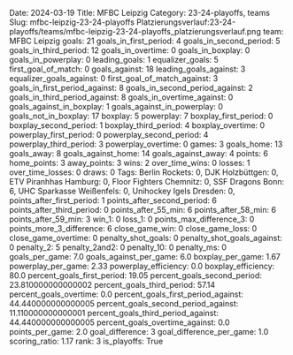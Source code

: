 Date: 2024-03-19
Title: MFBC Leipzig
Category: 23-24-playoffs, teams
Slug: mfbc-leipzig-23-24-playoffs
Platzierungsverlauf:23-24-playoffs/teams/mfbc-leipzig-23-24-playoffs_platzierungsverlauf.png
team: MFBC Leipzig
goals: 21
goals_in_first_period: 4
goals_in_second_period: 5
goals_in_third_period: 12
goals_in_overtime: 0
goals_in_boxplay: 0
goals_in_powerplay: 0
leading_goals: 1
equalizer_goals: 5
first_goal_of_match: 0
goals_against: 18
leading_goals_against: 3
equalizer_goals_against: 0
first_goal_of_match_against: 3
goals_in_first_period_against: 8
goals_in_second_period_against: 2
goals_in_third_period_against: 8
goals_in_overtime_against: 0
goals_against_in_boxplay: 1
goals_against_in_powerplay: 0
goals_not_in_boxplay: 17
boxplay: 5
powerplay: 7
boxplay_first_period: 0
boxplay_second_period: 1
boxplay_third_period: 4
boxplay_overtime: 0
powerplay_first_period: 0
powerplay_second_period: 4
powerplay_third_period: 3
powerplay_overtime: 0
games: 3
goals_home: 13
goals_away: 8
goals_against_home: 14
goals_against_away: 4
points: 6
home_points: 3
away_points: 3
wins: 2
over_time_wins: 0
losses: 1
over_time_losses: 0
draws: 0
Tags:  Berlin Rockets: 0,  DJK Holzbüttgen: 0,  ETV Piranhhas Hamburg: 0,  Floor Fighters Chemnitz: 0,  SSF Dragons Bonn: 6,  UHC Sparkasse Weißenfels: 0,  Unihockey Igels Dresden: 0,
points_after_first_period: 1
points_after_second_period: 6
points_after_third_period: 0
points_after_55_min: 6
points_after_58_min: 6
points_after_59_min: 3
win_1: 0
loss_1: 0
points_max_difference_3: 0
points_more_3_difference: 6
close_game_win: 0
close_game_loss: 0
close_game_overtime: 0
penalty_shot_goals: 0
penalty_shot_goals_against: 0
penalty_2: 5
penalty_2and2: 0
penalty_10: 0
penalty_ms: 0
goals_per_game: 7.0
goals_against_per_game: 6.0
boxplay_per_game: 1.67
powerplay_per_game: 2.33
powerplay_efficiency: 0.0
boxplay_efficiency: 80.0
percent_goals_first_period: 19.05
percent_goals_second_period: 23.810000000000002
percent_goals_third_period: 57.14
percent_goals_overtime: 0.0
percent_goals_first_period_against: 44.440000000000005
percent_goals_second_period_against: 11.110000000000001
percent_goals_third_period_against: 44.440000000000005
percent_goals_overtime_against: 0.0
points_per_game: 2.0
goal_difference: 3
goal_difference_per_game: 1.0
scoring_ratio: 1.17
rank: 3
is_playoffs: True
